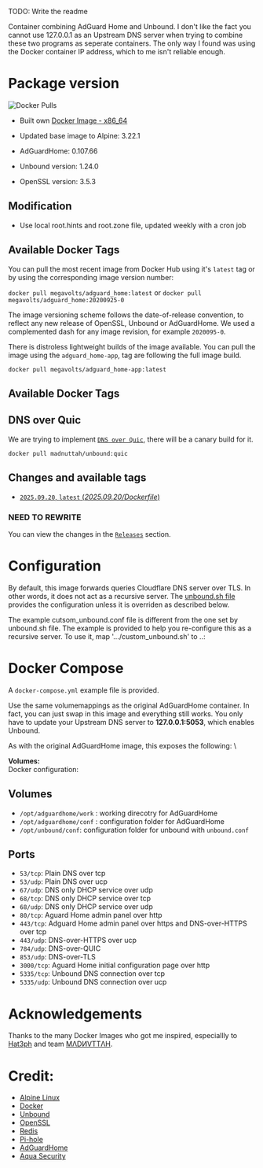 TODO: Write the readme

Container combining AdGuard Home and Unbound. I don't like the fact you cannot use 127.0.0.1 as an Upstream DNS server when trying to combine these two programs as seperate containers. The only way I found was using the Docker container IP address, which to me isn't reliable enough.

Package version
===========

![Docker Pulls]([https://img.shields.io/docker/pulls/megavolts/docker-adguard_unbound](https://hub.docker.com/repository/docker/megavolts/adguard_unbound/general))


* Built own [Docker Image - x86_64](https://hub.docker.com/r/megavolts/unbound/tags)

* Updated base image to Alpine: 3.22.1

* AdGuardHome: 0.107.66

* Unbound version: 1.24.0

* OpenSSL version: 3.5.3

## Modification
- Use local root.hints and root.zone file, updated weekly with a cron job

## Available Docker Tags
You can pull the most recent image from Docker Hub using it's `latest` tag or by using the corresponding image version number:

`docker pull megavolts/adguard_home:latest` or `docker pull megavolts/adguard_home:20200925-0`

The image versioning scheme follows the date-of-release convention, to reflect any new release of OpenSSL, Unbound or AdGuardHome. We used a complemented dash for any image revision, for example `2020095-0`.

There is distroless lightweight builds of the image available. You can pull the image using the `adguard_home-app`, tag are following the full image build.

`docker pull megavolts/adguard_home-app:latest` 

## Available Docker Tags


## DNS over Quic
We are trying to implement [`DNS over Quic`](https://unbound.docs.nlnetlabs.nl/en/latest/topics/privacy/dns-over-quic.html), there will be a canary build for it.

`docker pull madnuttah/unbound:quic`

## Changes and available tags

- [`2025.09.20`, `latest` (*2025.09.20/Dockerfile*)](https://github.com/megavolts/docker-adguard_unbound/tree/master/2025.09.20)



### NEED TO REWRITE ###
You can view the changes in the [`Releases`](https://github.com/megavolts/adguard_home-docker/releases) section.



# Configuration


By default, this image forwards queries Cloudflare DNS server over TLS. In other words, it does not act as a recursive server. The [unbound.sh file]() provides the configuration unless it is overriden as described below. 

The example cutsom_unbound.conf file is different from the one set by unbound.sh file. The example is provided to help you re-configure this as a recursive server. To use it, map '.../custom_unbound.sh' to ..:


# Docker Compose
A `docker-compose.yml` example file is provided.

Use the same volumemappings as the original AdGuardHome container. In fact, you can just swap in this image and everything still works. You only have to update your Upstream DNS server to __127.0.0.1:5053__, which enables Unbound.

As with the original AdGuardHome image, this exposes the following: \



**Volumes:** \
Docker configuration:

## Volumes
* `/opt/adguardhome/work` : working direcotry for AdGuardHome
* `/opt/adguardhome/conf` : configuration folder for AdGuardHome
* `/opt/unbound/conf`: configuration folder for unbound with `unbound.conf`

## Ports
* `53/tcp`: Plain DNS over tcp
* `53/udp`: Plain DNS over ucp
* `67/udp`: DNS only DHCP service over udp
* `68/tcp`: DNS only DHCP service over tcp
* `68/udp`: DNS only DHCP service over udp
* `80/tcp`: Aguard Home admin panel over http
* `443/tcp`: Adguard Home admin panel over https and DNS-over-HTTPS over tcp
* `443/udp`: DNS-over-HTTPS over ucp
* `784/udp`: DNS-over-QUIC
* `853/udp`: DNS-over-TLS
* `3000/tcp`: Aguard Home initial configuration page over http
* `5335/tcp`: Unbound DNS connection over tcp
* `5335/udp`: Unbound DNS connection over ucp

## 


# Acknowledgements

Thanks to the many Docker Images who got me inspired, especiallly to [Hat3ph](https://github.com/hat3ph/adguard-unbound) and team [MΛDИVTTΛH](https://github.com/hat3ph/adguard-unbound).

# Credit:
- [Alpine Linux](https://www.alpinelinux.org/)
- [Docker](https://www.docker.com/)
- [Unbound](https://unbound.net/)
- [OpenSSL](https://www.openssl.org/)
- [Redis](https://redis.io/)
- [Pi-hole](https://pi-hole.net/)
- [AdGuardHome](https://github.com/AdguardTeam/AdGuardHome)
- [Aqua Security](https://trivy.dev/)
